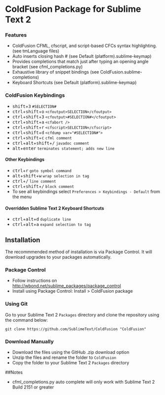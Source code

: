 # ColdFusion Package for Sublime Text 2

### Features

* ColdFusion CFML, cfscript, and script-based CFCs syntax highlighting. (see tmLanguage files)
* Auto inserts closing hash # (see Default (platform).sublime-keymap)
* Provides completions that match just after typing an opening angle bracket (see cfml_completions.py)
* Exhaustive library of snippet bindings (see ColdFusion.sublime-completions)
* Keyboard Shortcuts (see Default (platform).sublime-keymap)

### ColdFusion Keybindings

* <kbd>shift</kbd>+<kbd>3</kbd> `#SELECTION#`
* <kbd>ctrl</kbd>+<kbd>shift</kbd>+<kbd>o</kbd> `<cfoutput>SELECTION</cfoutput>`
* <kbd>ctrl</kbd>+<kbd>shift</kbd>+<kbd>3</kbd> `<cfoutput>#SELECTION#</cfoutput>`
* <kbd>ctrl</kbd>+<kbd>shift</kbd>+<kbd>a</kbd> `<cfabort />`
* <kbd>ctrl</kbd>+<kbd>shift</kbd>+<kbd>r</kbd> `<cfscript>SELECTION</cfscript>`
* <kbd>ctrl</kbd>+<kbd>shift</kbd>+<kbd>d</kbd> `<cfdump var="#SELECTION#">`
* <kbd>ctrl</kbd>+<kbd>shift</kbd>+<kbd>c</kbd> `cfml comment`
* <kbd>ctrl</kbd>+<kbd>alt</kbd>+<kbd>shift</kbd>+<kbd>/</kbd> `javadoc comment`
* <kbd>alt</kbd>+<kbd>enter</kbd> `terminates statement; adds new line`

#### Other Keybindings

* <kbd>ctrl</kbd>+<kbd>r</kbd> `goto symbol command`
* <kbd>alt</kbd>+<kbd>shift</kbd>+<kbd>w</kbd> `wrap selection in tag`
* <kbd>ctrl</kbd>+<kbd>/</kbd> `line comment`
* <kbd>ctrl</kbd>+<kbd>shift</kbd>+<kbd>/</kbd> `block comment`
* To see all keybindings select `Preferences > Keybindings - Default` from the menu

#### Overridden Sublime Text 2 Keyboard Shortcuts

* <kbd>ctrl</kbd>+<kbd>alt</kbd>+<kbd>d</kbd> `duplicate line`
* <kbd>ctrl</kbd>+<kbd>alt</kbd>+<kbd>a</kbd> `expand selection to tag`

## Installation

The recommmended method of installation is via Package Control. It will download upgrades to your packages automatically.

### Package Control

* Follow instructions on http://wbond.net/sublime_packages/package_control
* Install using Package Control: Install > ColdFusion package

### Using Git

Go to your Sublime Text 2 `Packages` directory and clone the repository using the command below:

    git clone https://github.com/SublimeText/ColdFusion "ColdFusion"

### Download Manually

* Download the files using the GitHub .zip download option
* Unzip the files and rename the folder to `ColdFusion`
* Copy the folder to your Sublime Text 2 `Packages` directory

##Notes
* cfml_completions.py auto complete will only work with Sublime Text 2 Build 2151 or greater
